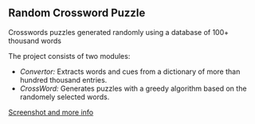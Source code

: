 ## Random Crossword Puzzle
Crosswords puzzles generated randomly using a database of 100+ thousand words

The project consists of two modules:
* *Convertor:*
Extracts words and cues from a dictionary of more than hundred thousand entries.
* *CrossWord:*
Generates puzzles with a greedy algorithm based on the randomely selected words.

[Screenshot and more info](http://farshid.ws/projects/114)
